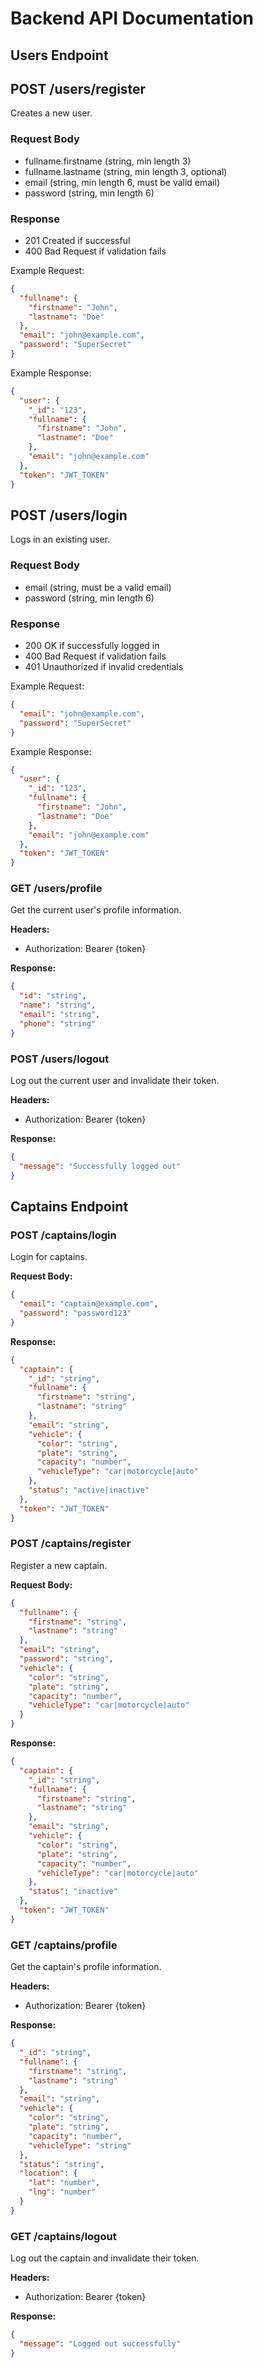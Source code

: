 # Backend API Documentation

## Users Endpoint

## POST /users/register
Creates a new user.

### Request Body
- fullname.firstname (string, min length 3)
- fullname.lastname (string, min length 3, optional)
- email (string, min length 6, must be valid email)
- password (string, min length 6)

### Response
- 201 Created if successful
- 400 Bad Request if validation fails

Example Request:
```json
{
  "fullname": {
    "firstname": "John",
    "lastname": "Doe"
  },
  "email": "john@example.com",
  "password": "SuperSecret"
}

```

Example Response:
```json
{
  "user": {
    "_id": "123",
    "fullname": {
      "firstname": "John",
      "lastname": "Doe"
    },
    "email": "john@example.com"
  },
  "token": "JWT_TOKEN"
}
```

## POST /users/login
Logs in an existing user.

### Request Body
- email (string, must be a valid email)
- password (string, min length 6)

### Response
- 200 OK if successfully logged in
- 400 Bad Request if validation fails
- 401 Unauthorized if invalid credentials

Example Request:
```json
{
  "email": "john@example.com",
  "password": "SuperSecret"
}
```

Example Response:
```json
{
  "user": {
    "_id": "123",
    "fullname": {
      "firstname": "John",
      "lastname": "Doe"
    },
    "email": "john@example.com"
  },
  "token": "JWT_TOKEN"
}
```
### GET /users/profile
Get the current user's profile information.

**Headers:**
- Authorization: Bearer {token}

**Response:**
```json
{
  "id": "string",
  "name": "string",
  "email": "string",
  "phone": "string"
}
```

### POST /users/logout
Log out the current user and invalidate their token.

**Headers:**
- Authorization: Bearer {token}

**Response:**
```json
{
  "message": "Successfully logged out"
}
```

## Captains Endpoint

### POST /captains/login
Login for captains.

**Request Body:**
```json
{
  "email": "captain@example.com",
  "password": "password123"
}
```

**Response:**
```json
{
  "captain": {
    "_id": "string",
    "fullname": {
      "firstname": "string",
      "lastname": "string"
    },
    "email": "string",
    "vehicle": {
      "color": "string",
      "plate": "string",
      "capacity": "number",
      "vehicleType": "car|motorcycle|auto"
    },
    "status": "active|inactive"
  },
  "token": "JWT_TOKEN"
}
```

### POST /captains/register
Register a new captain.

**Request Body:**
```json
{
  "fullname": {
    "firstname": "string",
    "lastname": "string"
  },
  "email": "string",
  "password": "string",
  "vehicle": {
    "color": "string",
    "plate": "string",
    "capacity": "number",
    "vehicleType": "car|motorcycle|auto"
  }
}
```

**Response:**
```json
{
  "captain": {
    "_id": "string",
    "fullname": {
      "firstname": "string",
      "lastname": "string"
    },
    "email": "string",
    "vehicle": {
      "color": "string",
      "plate": "string",
      "capacity": "number",
      "vehicleType": "car|motorcycle|auto"
    },
    "status": "inactive"
  },
  "token": "JWT_TOKEN"
}
```

### GET /captains/profile
Get the captain's profile information.

**Headers:**
- Authorization: Bearer {token}

**Response:**
```json
{
  "_id": "string",
  "fullname": {
    "firstname": "string",
    "lastname": "string"
  },
  "email": "string",
  "vehicle": {
    "color": "string",
    "plate": "string",
    "capacity": "number",
    "vehicleType": "string"
  },
  "status": "string",
  "location": {
    "lat": "number",
    "lng": "number"
  }
}
```

### GET /captains/logout
Log out the captain and invalidate their token.

**Headers:**
- Authorization: Bearer {token}

**Response:**
```json
{
  "message": "Logged out successfully"
}
```